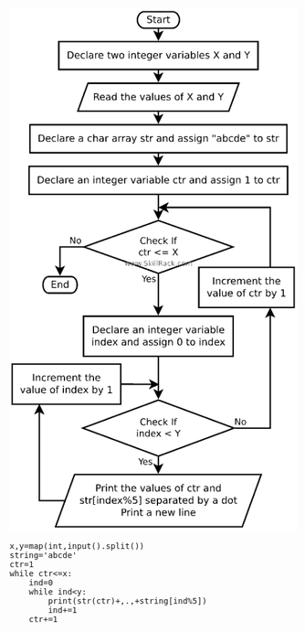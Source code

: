 <img src="./src/PID14866.png"/>

<pre>
x,y=map(int,input().split())
string='abcde'
ctr=1
while ctr<=x:
    ind=0
    while ind&lt;y:
        print(str(ctr)+&sbquo;.&sbquo;+string[ind%5])
        ind+=1
    ctr+=1
</pre>